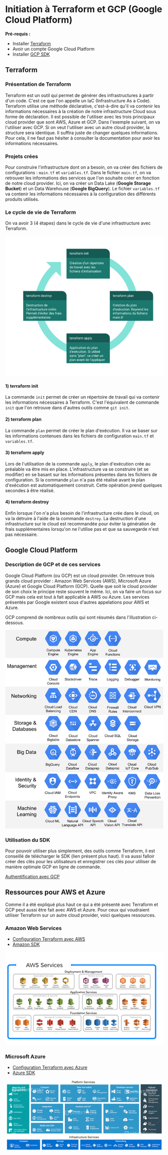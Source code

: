 # Initiation à Terraform et GCP (Google Cloud Platform)

**Pré-requis :** 
- Installer [Terraform](https://www.terraform.io/)
- Avoir un compte Google Cloud Platform
- Installer [GCP SDK](https://cloud.google.com/sdk/docs/install-sdk)

## Terraform

### Présentation de Terraform

Terraform est un outil qui permet de générer des infrastructures à partir d'un code. C'est ce que l'on appelle un IaC (Infrastructure As a Code). Terraform utilise une méthode déclarative, c'est-à-dire qu'il va contenir les informations nécessaires à la création de notre infrastructure Cloud sous forme de déclaration. Il est possible de l'utiliser avec les trois principaux cloud provider que sont AWS, Azure et GCP. Dans l'exemple suivant, on va l'utiliser avec GCP. Si on veut l'utiliser avec un autre cloud provider, la structure sera identique. Il suffira juste de changer quelques informations. Pour cela, il ne faut pas hésiter à consulter la documentation pour avoir les informations nécessaires. 

### Projets crées

Pour construire l'infrastructure dont on a besoin, on va créer des fichiers de configurations : `main.tf` et `variables.tf`. Dans le fichier `main.tf`, on va retrouver les informations des services que l'on souhaite créer en fonction de notre cloud provider. Ici, on va créer un Data Lake (**Google Storage Bucket**) et un Data Warehouse (**Google BigQuery**). Le fichier `variables.tf` va contenir les informations nécessaires à la configuration des différents produits utilisés. 

### Le cycle de vie de Terraform

On va avoir 3 (4 étapes) dans le cycle de vie d'une infrastructure avec Terraform. 

![lifecycle terraform](images/cycle_terraform.png)

#### 1) terraform init

La commande `init` permet de créer un répertoire de travail qui va contenir les informations nécessaires à Terraform. C'est l'équivalent de commande `init` que l'on retrouve dans d'autres outils comme `git init`.

#### 2) terraform plan

La commande `plan` permet de créer le plan d'exécution. Il va se baser sur les informations contenues dans les fichiers de configuration `main.tf` et `variables.tf`.

#### 3) terraform apply

Lors de l'utilisation de la commande `apply`, le plan d'exécution crée au préalable va être mis en place. L'infrastructure va se construire (et se modifier) en se basant sur les informations présentes dans les fichiers de configuration. Si la commande `plan` n'a pas été réalisé avant le plan d'exécution est automatiquement construit. Cette opération prend quelques secondes à être réalisé. 

#### 4) terraform destroy

Enfin lorsque l'on n'a plus besoin de l'infrastructure crée dans le cloud, on va la détruire à l'aide de la commande `destroy`. La destruction d'une infrastructure sur le cloud est recommandée pour éviter la génération de frais supplémentaires lorsqu'on ne l'utilise pas et que sa sauvegarde n'est pas nécessaire. 

## Google Cloud Platform

### Description de GCP et de ces services

Google Cloud Platform (ou GCP) est un cloud provider. On retrouve trois grands cloud provider : Amazon Web Services (AWS), Microsoft Azure (Azure) et Google Cloud Platform (GCP). Quelle que soit le cloud provider de son choix le principe reste souvent le même. Ici, on va faire un focus sur GCP mais cela est tout à fait applicable à AWS ou Azure. Les services présentés par Google existent sous d'autres appelations pour AWS et Azure.

GCP comprend de nombreux outils qui sont résumés dans l'illustration ci-dessous. 

![GCP_services](images/gcp_services.png)

###  Utilisation du SDK

Pour pouvoir utiliser plus simplement, des outils comme Terraform, il est conseillé de télécharger le SDK (lien présent plus haut). Il va aussi falloir créer des clés pour les utilisateurs et enregistrer ces clés pour utiliser de manière optimale GCP en ligne de commande. 

[Authentification avec GCP](https://cloud.google.com/docs/authentication/getting-started#auth-cloud-implicit-python)


## Ressources pour AWS et Azure

Comme il a été expliqué plus haut ce qui a été présenté avec Terraform et GCP peut aussi être fait avec AWS et Azure. Pour ceux qui voudraient utiliser Terraform sur un autre cloud provider, voici quelques ressources.

### Amazon Web Services

- [Configuration Terraform avec AWS](https://learn.hashicorp.com/tutorials/terraform/aws-change?in=terraform/aws-get-started)
- [Amazon SDK](https://aws.amazon.com/fr/cli/)

![AWS_services](images/aws-services.jpg)

### Microsoft Azure

- [Configuration Terraform avec Azure](https://learn.hashicorp.com/tutorials/terraform/azure-build?in=terraform/azure-get-started)
- [Azure SDK](https://docs.microsoft.com/fr-fr/cli/azure/install-azure-cli)

![Azure_services](images/azure.png)